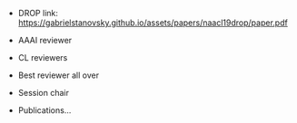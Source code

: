 * DROP link: https://gabrielstanovsky.github.io/assets/papers/naacl19drop/paper.pdf

* AAAI reviewer
* CL reviewers
* Best reviewer all over
* Session chair
* Publications...
